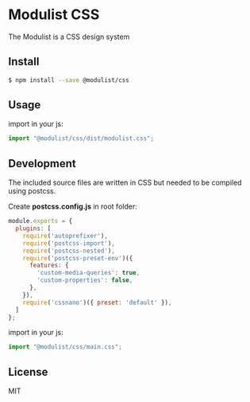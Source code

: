 # Modulist CSS

The Modulist is a CSS design system


## Install
```sh
$ npm install --save @modulist/css
```

## Usage
import in your js:
```js
import "@modulist/css/dist/modulist.css";
```

## Development
The included source files are written in CSS but needed to be compiled using postcss. 

Create **postcss.config.js** in root folder:
```javascript
module.exports = {
  plugins: [
    require('autoprefixer'),
    require('postcss-import'),
    require('postcss-nested'),
    require('postcss-preset-env')({
      features: {
        'custom-media-queries': true,
        'custom-properties': false,
      },
    }),
    require('cssnano')({ preset: 'default' }),
  ]
};
```

import in your js:
```js
import "@modulist/css/main.css";
```

## License
MIT
